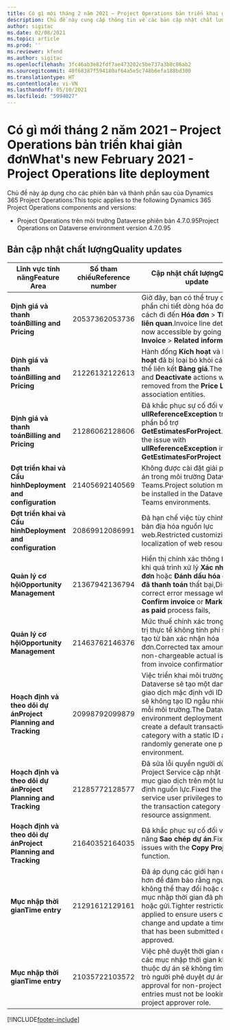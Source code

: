 ```yaml
---
title: Có gì mới tháng 2 năm 2021 – Project Operations bản triển khai giản đơn
description: Chủ đề này cung cấp thông tin về các bản cập nhật chất lượng được cung cấp trong bản triển khai giản đơn Project Operations phát hành vào tháng 2 năm 2021.
author: sigitac
ms.date: 02/08/2021
ms.topic: article
ms.prod: ''
ms.reviewer: kfend
ms.author: sigitac
ms.openlocfilehash: 3fc46ab3e82fdf7ae473202c5be737a3b8c86ab2
ms.sourcegitcommit: 40f68387f594180af64a5e5c748b6efa188bd300
ms.translationtype: HT
ms.contentlocale: vi-VN
ms.lasthandoff: 05/10/2021
ms.locfileid: "5994027"
---
```

# <a name="whats-new-february-2021---project-operations-lite-deployment"></a><span data-ttu-id="dac5e-103">Có gì mới tháng 2 năm 2021 – Project Operations bản triển khai giản đơn</span><span class="sxs-lookup"><span data-stu-id="dac5e-103">What's new February 2021 - Project Operations lite deployment</span></span>

<span data-ttu-id="dac5e-104">Chủ đề này áp dụng cho các phiên bản và thành phần sau của Dynamics 365 Project Operations:</span><span class="sxs-lookup"><span data-stu-id="dac5e-104">This topic applies to the following Dynamics 365 Project Operations components and versions:</span></span>

  - <span data-ttu-id="dac5e-105">Project Operations trên môi trường Dataverse phiên bản 4.7.0.95</span><span class="sxs-lookup"><span data-stu-id="dac5e-105">Project Operations on Dataverse environment version 4.7.0.95</span></span>

## <a name="quality-updates"></a><span data-ttu-id="dac5e-106">Bản cập nhật chất lượng</span><span class="sxs-lookup"><span data-stu-id="dac5e-106">Quality updates</span></span>

| <span data-ttu-id="dac5e-107">**Lĩnh vực tính năng**</span><span class="sxs-lookup"><span data-stu-id="dac5e-107">**Feature Area**</span></span> | <span data-ttu-id="dac5e-108">**Số tham chiếu**</span><span class="sxs-lookup"><span data-stu-id="dac5e-108">**Reference number**</span></span> | <span data-ttu-id="dac5e-109">**Cập nhật chất lượng**</span><span class="sxs-lookup"><span data-stu-id="dac5e-109">**Quality update**</span></span> |
| --- | --- | --- |
| <span data-ttu-id="dac5e-110">**Định giá và thanh toán**</span><span class="sxs-lookup"><span data-stu-id="dac5e-110">**Billing and Pricing**</span></span> | <span data-ttu-id="dac5e-111">2053736</span><span class="sxs-lookup"><span data-stu-id="dac5e-111">2053736</span></span> | <span data-ttu-id="dac5e-112">Giờ đây, bạn có thể truy cập vào phần chi tiết dòng hóa đơn bằng cách đi đến **Hóa đơn** > **Thông tin liên quan**.</span><span class="sxs-lookup"><span data-stu-id="dac5e-112">Invoice line details are now accessible by going to **Invoice** > **Related information**.</span></span> |
| <span data-ttu-id="dac5e-113">**Định giá và thanh toán**</span><span class="sxs-lookup"><span data-stu-id="dac5e-113">**Billing and Pricing**</span></span> | <span data-ttu-id="dac5e-114">2122613</span><span class="sxs-lookup"><span data-stu-id="dac5e-114">2122613</span></span> | <span data-ttu-id="dac5e-115">Hành đồng **Kích hoạt** và **Hủy kích hoạt** đã bị loại bỏ khỏi các thực thể liên kết **Bảng giá**.</span><span class="sxs-lookup"><span data-stu-id="dac5e-115">The **Activate** and **Deactivate** actions were removed from the **Price List** association entities.</span></span> |
| <span data-ttu-id="dac5e-116">**Định giá và thanh toán**</span><span class="sxs-lookup"><span data-stu-id="dac5e-116">**Billing and Pricing**</span></span> | <span data-ttu-id="dac5e-117">2128606</span><span class="sxs-lookup"><span data-stu-id="dac5e-117">2128606</span></span> | <span data-ttu-id="dac5e-118">Đã khắc phục sự cố đối với **ullReferenceException** trong phần bổ trợ **GetEstimatesForProject**.</span><span class="sxs-lookup"><span data-stu-id="dac5e-118">Resolved the issue with **ullReferenceException** in the **GetEstimatesForProject** plug-in.</span></span> |
| <span data-ttu-id="dac5e-119">**Đợt triển khai và Cấu hình**</span><span class="sxs-lookup"><span data-stu-id="dac5e-119">**Deployment and configuration**</span></span> | <span data-ttu-id="dac5e-120">2140569</span><span class="sxs-lookup"><span data-stu-id="dac5e-120">2140569</span></span> | <span data-ttu-id="dac5e-121">Không được cài đặt giải pháp dự án trong môi trường Dataverse Teams.</span><span class="sxs-lookup"><span data-stu-id="dac5e-121">Project solution must not be installed in the Dataverse Teams environments.</span></span> |
| <span data-ttu-id="dac5e-122">**Đợt triển khai và Cấu hình**</span><span class="sxs-lookup"><span data-stu-id="dac5e-122">**Deployment and configuration**</span></span> | <span data-ttu-id="dac5e-123">2086991</span><span class="sxs-lookup"><span data-stu-id="dac5e-123">2086991</span></span> | <span data-ttu-id="dac5e-124">Đã hạn chế việc tùy chỉnh cách bản địa hóa nguồn lực web.</span><span class="sxs-lookup"><span data-stu-id="dac5e-124">Restricted customizing localization of web resources.</span></span> |
| <span data-ttu-id="dac5e-125">**Quản lý cơ hội**</span><span class="sxs-lookup"><span data-stu-id="dac5e-125">**Opportunity Management**</span></span> | <span data-ttu-id="dac5e-126">2136794</span><span class="sxs-lookup"><span data-stu-id="dac5e-126">2136794</span></span> | <span data-ttu-id="dac5e-127">Hiển thị chính xác thông báo lỗi khi quá trình xử lý **Xác nhận hóa đơn** hoặc **Đánh dấu hóa đơn là đã thanh toán** thất bại,</span><span class="sxs-lookup"><span data-stu-id="dac5e-127">Display correct error message when **Confirm invoice** or **Mark invoice as paid** process fails,</span></span> |
| <span data-ttu-id="dac5e-128">**Quản lý cơ hội**</span><span class="sxs-lookup"><span data-stu-id="dac5e-128">**Opportunity Management**</span></span> | <span data-ttu-id="dac5e-129">2146376</span><span class="sxs-lookup"><span data-stu-id="dac5e-129">2146376</span></span> | <span data-ttu-id="dac5e-130">Mức thuế chính xác trong một giá trị thực tế không tính phí sẽ được tạo từ bản xác nhận hóa đơn.</span><span class="sxs-lookup"><span data-stu-id="dac5e-130">Corrected tax amount in a non-chargeable actual is created from invoice confirmation.</span></span> |
| <span data-ttu-id="dac5e-131">**Hoạch định và theo dõi dự án**</span><span class="sxs-lookup"><span data-stu-id="dac5e-131">**Project Planning and Tracking**</span></span> | <span data-ttu-id="dac5e-132">2099879</span><span class="sxs-lookup"><span data-stu-id="dac5e-132">2099879</span></span> | <span data-ttu-id="dac5e-133">Việc triển khai môi trường Dataverse sẽ tạo một danh mục giao dịch mặc định với ID tĩnh và sẽ không tạo ID ngẫu nhiên cho mỗi môi trường.</span><span class="sxs-lookup"><span data-stu-id="dac5e-133">The Dataverse environment deployment must create a default transaction category with a static ID and not randomly generate one per environment.</span></span> |
| <span data-ttu-id="dac5e-134">**Hoạch định và theo dõi dự án**</span><span class="sxs-lookup"><span data-stu-id="dac5e-134">**Project Planning and Tracking**</span></span> | <span data-ttu-id="dac5e-135">2128577</span><span class="sxs-lookup"><span data-stu-id="dac5e-135">2128577</span></span> | <span data-ttu-id="dac5e-136">Đã sửa lỗi quyền người dùng Project Service cập nhật danh mục giao dịch trên một lượt chỉ định nguồn lực.</span><span class="sxs-lookup"><span data-stu-id="dac5e-136">Fixed the Project service user privileges to update the transaction category on a resource assignment.</span></span> |
| <span data-ttu-id="dac5e-137">**Hoạch định và theo dõi dự án**</span><span class="sxs-lookup"><span data-stu-id="dac5e-137">**Project Planning and Tracking**</span></span> | <span data-ttu-id="dac5e-138">2164035</span><span class="sxs-lookup"><span data-stu-id="dac5e-138">2164035</span></span> | <span data-ttu-id="dac5e-139">Đã khắc phục sự cố đối với chức năng **Sao chép dự án**.</span><span class="sxs-lookup"><span data-stu-id="dac5e-139">Fixed issues with the **Copy Project** function.</span></span> |
| <span data-ttu-id="dac5e-140">**Mục nhập thời gian**</span><span class="sxs-lookup"><span data-stu-id="dac5e-140">**Time entry**</span></span> | <span data-ttu-id="dac5e-141">2129161</span><span class="sxs-lookup"><span data-stu-id="dac5e-141">2129161</span></span> | <span data-ttu-id="dac5e-142">Đã áp dụng các giới hạn chặt chẽ hơn để đảm bảo rằng người dùng không thể thay đổi hoặc cập nhật mục nhập thời gian đã phê duyệt hoặc gửi.</span><span class="sxs-lookup"><span data-stu-id="dac5e-142">Tighter restrictions are applied to ensure users can't change and update a time entry that has been submitted or approved.</span></span> |
| <span data-ttu-id="dac5e-143">**Mục nhập thời gian**</span><span class="sxs-lookup"><span data-stu-id="dac5e-143">**Time entry**</span></span> | <span data-ttu-id="dac5e-144">2103572</span><span class="sxs-lookup"><span data-stu-id="dac5e-144">2103572</span></span> | <span data-ttu-id="dac5e-145">Việc phê duyệt thời gian đối với các mục nhập thời gian không thuộc dự án sẽ không tìm đến vai trò người phê duyệt dự án.</span><span class="sxs-lookup"><span data-stu-id="dac5e-145">Time approval for non-project time entries must not be looking for project approver role.</span></span> |


[!INCLUDE[footer-include](../../includes/footer-banner.md)]